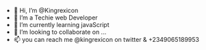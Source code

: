- 👋 Hi, I’m @Kingrexicon
- 👀 I’m a Techie web Developer
- 🌱 I’m currently learning javaScript
- 💞️ I’m looking to collaborate on ...
- 📫 you can reach me @kingrexicon on twitter & +2349065189953

<!---
Kingrexicon/Kingrexicon is a ✨ special ✨ repository because its `README.md` (this file) appears on your GitHub profile.
You can click the Preview link to take a look at your changes.
--->

